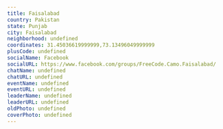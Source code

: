 ```yaml
---
title: Faisalabad
country: Pakistan
state: Punjab
city: Faisalabad
neighborhood: undefined
coordinates: 31.45036619999999,73.13496049999999
plusCode: undefined
socialName: Facebook
socialURL: https://www.facebook.com/groups/FreeCode.Camo.Faisalabad/
chatName: undefined
chatURL: undefined
eventName: undefined
eventURL: undefined
leaderName: undefined
leaderURL: undefined
oldPhoto: undefined
coverPhoto: undefined
---
```

